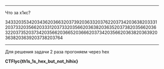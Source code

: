 ___
Что за х1кс?

3433203534203436203663203739203633203762203734203638203331203733203566203331203733203566203638203635203738203566203632203735203734203566203665203666203734203566203638203639203638203639203738203764
___
Для решения задачи 2 раза прогоняем через hex

**CTFlyc{th1s_1s_hex_but_not_hihix}**